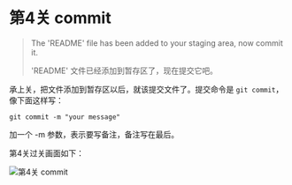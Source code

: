 
# 第4关 commit

> The 'README' file has been added to your staging area, now commit it.
>
> 'README' 文件已经添加到暂存区了，现在提交它吧。

承上关，把文件添加到暂存区以后，就该提交文件了。提交命令是 `git commit`，像下面这样写：

```shell
git commit -m "your message"
```

加一个 -m 参数，表示要写备注，备注写在最后。

第4关过关画面如下：

![第4关 commit](./images/level-4-commit.png)
